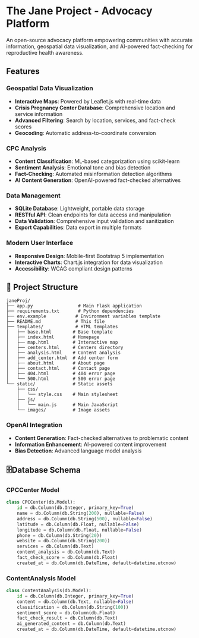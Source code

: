 # The Jane Project - Advocacy Platform

An open-source advocacy platform empowering communities with accurate information, geospatial data visualization, and AI-powered fact-checking for reproductive health awareness.

## Features

### Geospatial Data Visualization
- **Interactive Maps**: Powered by Leaflet.js with real-time data
- **Crisis Pregnancy Center Database**: Comprehensive location and service information
- **Advanced Filtering**: Search by location, services, and fact-check scores
- **Geocoding**: Automatic address-to-coordinate conversion

### CPC Analysis
- **Content Classification**: ML-based categorization using scikit-learn
- **Sentiment Analysis**: Emotional tone and bias detection
- **Fact-Checking**: Automated misinformation detection algorithms
- **AI Content Generation**: OpenAI-powered fact-checked alternatives

### Data Management
- **SQLite Database**: Lightweight, portable data storage
- **RESTful API**: Clean endpoints for data access and manipulation
- **Data Validation**: Comprehensive input validation and sanitization
- **Export Capabilities**: Data export in multiple formats

### Modern User Interface
- **Responsive Design**: Mobile-first Bootstrap 5 implementation
- **Interactive Charts**: Chart.js integration for data visualization
- **Accessibility**: WCAG compliant design patterns


## 📁 Project Structure

```
janeProj/
├── app.py                 # Main Flask application
├── requirements.txt       # Python dependencies
├── env.example           # Environment variables template
├── README.md             # This file
├── templates/            # HTML templates
│   ├── base.html        # Base template
│   ├── index.html       # Homepage
│   ├── map.html         # Interactive map
│   ├── centers.html     # Centers directory
│   ├── analysis.html    # Content analysis
│   ├── add_center.html  # Add center form
│   ├── about.html       # About page
│   ├── contact.html     # Contact page
│   ├── 404.html         # 404 error page
│   └── 500.html         # 500 error page
└── static/              # Static assets
    ├── css/
    │   └── style.css    # Main stylesheet
    ├── js/
    │   └── main.js      # Main JavaScript
    └── images/          # Image assets
```


### OpenAI Integration
- **Content Generation**: Fact-checked alternatives to problematic content
- **Information Enhancement**: AI-powered content improvement
- **Bias Detection**: Advanced language model analysis

## 🗄Database Schema

### CPCCenter Model
```python
class CPCCenter(db.Model):
    id = db.Column(db.Integer, primary_key=True)
    name = db.Column(db.String(200), nullable=False)
    address = db.Column(db.String(500), nullable=False)
    latitude = db.Column(db.Float, nullable=False)
    longitude = db.Column(db.Float, nullable=False)
    phone = db.Column(db.String(20))
    website = db.Column(db.String(200))
    services = db.Column(db.Text)
    content_analysis = db.Column(db.Text)
    fact_check_score = db.Column(db.Float)
    created_at = db.Column(db.DateTime, default=datetime.utcnow)
```

### ContentAnalysis Model
```python
class ContentAnalysis(db.Model):
    id = db.Column(db.Integer, primary_key=True)
    content = db.Column(db.Text, nullable=False)
    classification = db.Column(db.String(100))
    sentiment_score = db.Column(db.Float)
    fact_check_result = db.Column(db.Text)
    ai_generated_content = db.Column(db.Text)
    created_at = db.Column(db.DateTime, default=datetime.utcnow)
```

